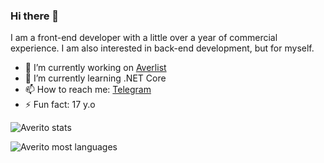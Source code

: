 ### Hi there 👋
I am a front-end developer with a little over a year of commercial experience.
I am also interested in back-end development, but for myself.


- 🔭 I’m currently working on [Averlist](https://github.com/Averito/Averlist)
- 🌱 I’m currently learning .NET Core
- 📫 How to reach me: [Telegram](https://t.me/averitodev)
- ⚡ Fun fact: 17 y.o

![Averito stats](https://github-readme-stats.vercel.app/api?username=Averito&show_icons=true)

![Averito most languages](https://github-readme-stats.vercel.app/api/top-langs/?username=Averito&theme=blue-green)
